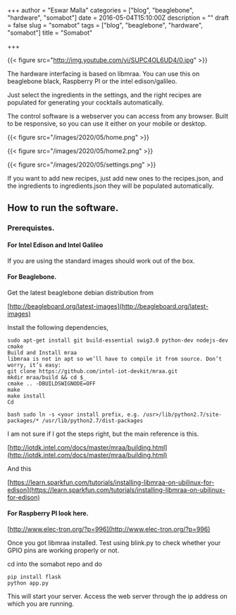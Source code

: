+++
author = "Eswar Malla"
categories = ["blog", "beaglebone", "hardware", "somabot"]
date = 2016-05-04T15:10:00Z
description = ""
draft = false
slug = "somabot"
tags = ["blog", "beaglebone", "hardware", "somabot"]
title = "Somabot"

+++


{{< figure src="http://img.youtube.com/vi/SUPC4OL6UD4/0.jpg" >}}

The hardware interfacing is based on libmraa. You can use this on beaglebone black, Raspberry PI or the intel edison/galileo.

Just select the ingredients in the settings, and the right recipes are populated for generating your cocktails automatically.

The control software is a webserver you can access from any browser. Built to be responsive, so you can use it either on your mobile or desktop.

{{< figure src="/images/2020/05/home.png" >}}

{{< figure src="/images/2020/05/home2.png" >}}

{{< figure src="/images/2020/05/settings.png" >}}

If you want to add new recipes, just add new ones to the recipes.json, and the ingredients to ingredients.json they will be populated automatically.

## How to run the software.

### Prerequistes.

#### For Intel Edison and Intel Galileo

If you are using the standard images should work out of the box.

#### For Beaglebone.

Get the latest beaglebone debian distribution from

[http://beagleboard.org/latest-images](http://beagleboard.org/latest-images)

Install the following dependencies,

```
sudo apt-get install git build-essential swig3.0 python-dev nodejs-dev cmake
Build and Install mraa
libmraa is not in apt so we’ll have to compile it from source. Don’t worry, it’s easy:
git clone https://github.com/intel-iot-devkit/mraa.git
mkdir mraa/build && cd $_
cmake .. -DBUILDSWIGNODE=OFF
make
make install
Cd

```

```
bash sudo ln -s <your install prefix, e.g. /usr>/lib/python2.7/site-packages/* /usr/lib/python2.7/dist-packages 

```

I am not sure if I got the steps right, but the main reference is this.

[http://iotdk.intel.com/docs/master/mraa/building.html](http://iotdk.intel.com/docs/master/mraa/building.html)

And this

[https://learn.sparkfun.com/tutorials/installing-libmraa-on-ubilinux-for-edison](https://learn.sparkfun.com/tutorials/installing-libmraa-on-ubilinux-for-edison)

#### For Raspberry PI look here.

[http://www.elec-tron.org/?p=996](http://www.elec-tron.org/?p=996)

Once you got libmraa installed. Test using blink.py to check whether your GPIO pins are working properly or not.

cd into the somabot repo and do

```
pip install flask
python app.py

```

This will start your server. Access the web server through the ip address on which you are running.

